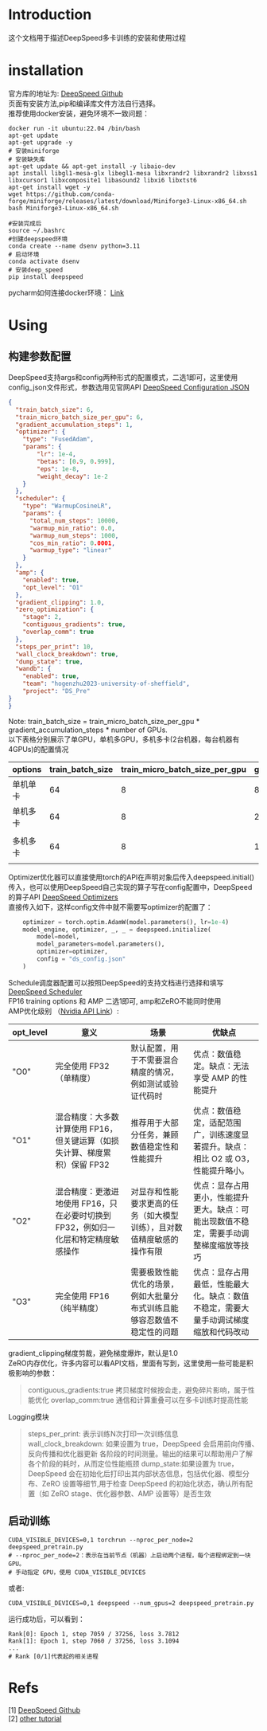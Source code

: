 # Introduction
这个文档用于描述DeepSpeed多卡训练的安装和使用过程

# installation
官方库的地址为:
[DeepSpeed Github](https://github.com/microsoft/DeepSpeed) <br>
页面有安装方法,pip和编译库文件方法自行选择。<br>
推荐使用docker安装，避免环境不一致问题：
```shell
docker run -it ubuntu:22.04 /bin/bash
apt-get update
apt-get upgrade -y
# 安装miniforge
# 安装缺失库
apt-get update && apt-get install -y libaio-dev
apt install libgl1-mesa-glx libegl1-mesa libxrandr2 libxrandr2 libxss1 libxcursor1 libxcomposite1 libasound2 libxi6 libxtst6
apt-get install wget -y
wget https://github.com/conda-forge/miniforge/releases/latest/download/Miniforge3-Linux-x86_64.sh
bash Miniforge3-Linux-x86_64.sh

#安装完成后
source ~/.bashrc
#创建deepspeed环境
conda create --name dsenv python=3.11
# 启动环境
conda activate dsenv
# 安装deep_speed
pip install deepspeed
```
pycharm如何连接docker环境：
[Link ](https://www.cnblogs.com/lantingg/p/14927981.html)<br>


# Using
## 构建参数配置
DeepSpeed支持args和config两种形式的配置模式，二选1即可，这里使用config_json文件形式，参数选用见官网API [DeepSpeed Configuration JSON](https://www.deepspeed.ai/docs/config-json/#scheduler-parameters)<br>

```json
{
  "train_batch_size": 6,
  "train_micro_batch_size_per_gpu": 6,
  "gradient_accumulation_steps": 1,
  "optimizer": {
    "type": "FusedAdam",
    "params": {
        "lr": 1e-4,
        "betas": [0.9, 0.999],
        "eps": 1e-8,
        "weight_decay": 1e-2
    }
  },
  "scheduler": {
    "type": "WarmupCosineLR",
    "params": {
      "total_num_steps": 10000,
      "warmup_min_ratio": 0.0,
      "warmup_num_steps": 1000,
      "cos_min_ratio": 0.0001,
      "warmup_type": "linear"
    }
  },
  "amp": {
    "enabled": true,
    "opt_level": "O1"
  },
  "gradient_clipping": 1.0,
  "zero_optimization": {
    "stage": 2,
    "contiguous_gradients": true,
    "overlap_comm": true
  },
  "steps_per_print": 10,
  "wall_clock_breakdown": true,
  "dump_state": true,
  "wandb": {
    "enabled": true,
    "team": "hogenzhu2023-university-of-sheffield",
    "project": "DS_Pre"
}
}
```
Note: train_batch_size = train_micro_batch_size_per_gpu * gradient_accumulation_steps * number of GPUs.<br>
以下表格分别展示了单GPU，单机多GPU，多机多卡(2台机器，每台机器有4GPUs)的配置情况 <br>

| options | train_batch_size | train_micro_batch_size_per_gpu | gradient_accumulation_steps | commits                  |
|---------|------------------|--------------------------------|-----------------------------|--------------------------|
| 单机单卡    | 64               | 8                              | 8                           | 1 GPU                    |
| 单机多卡    | 64               | 8                              | 2                           | 4 GPUs                   |
| 多机多卡    | 64               | 8                              | 1                           | 2 Nodes with 4 GPUs/node |

Optimizer优化器可以直接使用torch的API在声明对象后传入deepspeed.initial()传入，也可以使用DeepSpeed自己实现的算子写在config配置中，DeepSpeed的算子API [DeepSpeed Optimizers](https://deepspeed.readthedocs.io/en/latest/optimizers.html) <br>
直接传入如下，这样config文件中就不需要写optimizer的配置了：
```python
    optimizer = torch.optim.AdamW(model.parameters(), lr=1e-4)
    model_engine, optimizer, _, _ = deepspeed.initialize(
        model=model,
        model_parameters=model.parameters(),
        optimizer=optimizer,
        config = "ds_config.json"
    )
```
Schedule调度器配置可以按照DeepSpeed的支持文档进行选择和填写 [DeepSpeed Scheduler](https://deepspeed.readthedocs.io/en/latest/schedulers.html)<br>
FP16 training options 和 AMP 二选1即可, amp和ZeRO不能同时使用<br>
AMP优化级别 （[Nvidia API Link](https://nvidia.github.io/apex/amp.html#apex.amp.initialize)）:<br>

| opt_level         |意义|场景|优缺点|
|-------------------|---|---|---|
| "O0"              |完全使用 FP32（单精度）|默认配置，用于不需要混合精度的情况，例如测试或验证代码时|优点：数值稳定。缺点：无法享受 AMP 的性能提升 |
| "O1"              |混合精度：大多数计算使用 FP16，但关键运算（如损失计算、梯度累积）保留 FP32|推荐用于大部分任务，兼顾数值稳定性和性能提升|优点：数值稳定，适配范围广，训练速度显著提升。缺点：相比 O2 或 O3，性能提升略小。|
| "O2"              |混合精度：更激进地使用 FP16，只在必要时切换到 FP32，例如归一化层和特定精度敏感操作|对显存和性能要求更高的任务（如大模型训练），且对数值精度敏感的操作有限|优点：显存占用更小，性能提升更大。缺点：可能出现数值不稳定，需要手动调整梯度缩放等技巧|
| "O3"              |完全使用 FP16（纯半精度）|需要极致性能优化的场景，例如大批量分布式训练且能够容忍数值不稳定性的问题|优点：显存占用最低，性能最大化。缺点：数值不稳定，需要大量手动调试梯度缩放和代码改动|

gradient_clipping梯度剪裁，避免梯度爆炸，默认是1.0<br>
ZeRO内存优化，许多内容可以看API文档，里面有写到，这里使用一些可能是积极影响的参数：
> contiguous_gradients:true 拷贝梯度时候按会走，避免碎片影响，属于性能优化
> overlap_comm:true  通信和计算重叠可以在多卡训练时提高性能

Logging模块<br>
> steps_per_print: 表示训练N次打印一次训练信息<br>
> wall_clock_breakdown: 如果设置为 true，DeepSpeed 会启用前向传播、反向传播和优化器更新 各阶段的时间测量。输出的结果可以帮助用户了解各个阶段的耗时，从而定位性能瓶颈
> dump_state:如果设置为 true，DeepSpeed 会在初始化后打印出其内部状态信息，包括优化器、模型分布、ZeRO 设置等细节,用于检查 DeepSpeed 的初始化状态，确认所有配置（如 ZeRO stage、优化器参数、AMP 设置等）是否生效

## 启动训练
```shell
CUDA_VISIBLE_DEVICES=0,1 torchrun --nproc_per_node=2 deepspeed_pretrain.py
# --nproc_per_node=2：表示在当前节点（机器）上启动两个进程，每个进程绑定到一块GPU。
# 手动指定 GPU，使用 CUDA_VISIBLE_DEVICES
```
或者:
```shell
CUDA_VISIBLE_DEVICES=0,1 deepspeed --num_gpus=2 deepspeed_pretrain.py
```
运行成功后，可以看到：
```shell
Rank[0]: Epoch 1, step 7059 / 37256, loss 3.7812
Rank[1]: Epoch 1, step 7060 / 37256, loss 3.1094
...
# Rank [0/1]代表起的相关进程
```


# Refs
[1] [DeepSpeed Github](https://github.com/microsoft/DeepSpeed) <br>
[2] [other tutorial](https://github.com/OvJat/DeepSpeedTutorial)<br>
